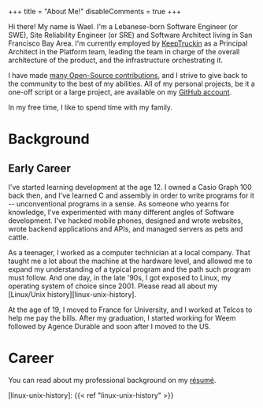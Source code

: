 +++
title = "About Me!"
disableComments = true
+++

Hi there! My name is Wael. I'm a Lebanese-born Software Engineer (or SWE), Site
Reliability Engineer (or SRE) and Software Architect living in San Francisco
Bay Area. I'm currently employed by [KeepTruckin][keeptruckin] as a Principal
Architect in the Platform team, leading the team in charge of the overall
architecture of the product, and the infrastructure orchestrating it.

I have made [many Open-Source contributions][os-contribs], and I strive to give
back to the community to the best of my abilities. All of my personal projects,
be it a one-off script or a large project, are available on my [GitHub
account][my-github].

In my free time, I like to spend time with my family.

# Background

## Early Career

I've started learning development at the age 12. I owned a Casio Graph 100 back
then, and I've learned C and assembly in order to write programs for it --
unconventional programs in a sense. As someone who yearns for knowledge, I've
experimented with many different angles of Software development. I've hacked
mobile phones, designed and wrote websites, wrote backend applications and
APIs, and managed servers as pets and cattle.

As a teenager, I worked as a computer technician at a local company. That
taught me a lot about the machine at the hardware level, and allowed me to
expand my understanding of a typical program and the path such program must
follow. And one day, in the late '90s, I got exposed to Linux, my operating
system of choice since 2001. Please read all about my [Linux/Unix
history][linux-unix-history].

At the age of 19, I moved to France for University, and I worked at Telcos to
help me pay the bills. After my graduation, I started working for Weem followed
by Agence Durable and soon after I moved to the US.

# Career

You can read about my professional background on my [résumé][cv-en].

[os-contribs]: https://github.com/pulls?q=author%3Akalbasit+sort%3Aupdated-desc
[my-github]: https://github.com/kalbasit
[keeptruckin]: https://KeepTruckin.com
[cv-en]: /cv-en.pdf
[linux-unix-history]: {{< ref "linux-unix-history" >}}
